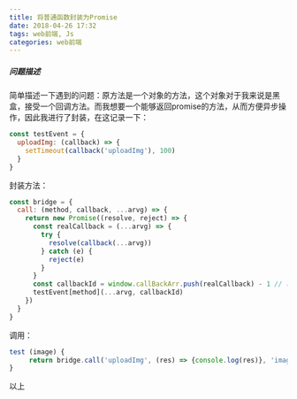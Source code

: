 ```yaml
---
title: 将普通函数封装为Promise
date: 2018-04-26 17:32
tags: web前端, Js
categories: web前端
---
```


##### 问题描述

简单描述一下遇到的问题：原方法是一个对象的方法，这个对象对于我来说是黑盒，接受一个回调方法。而我想要一个能够返回promise的方法，从而方便异步操作，因此我进行了封装，在这记录一下：

```js
const testEvent = {
  uploadImg: (callback) => {
    setTimeout(callback('uploadImg'), 100)
  }
}
```

封装方法： 

```js
const bridge = {
  call: (method, callback, ...arvg) => {
    return new Promise((resolve, reject) => {
      const realCallback = (...arvg) => {
        try {
          resolve(callback(...arvg))
        } catch (e) {
          reject(e)
        }
      }
      const callbackId = window.callBackArr.push(realCallback) - 1 // 项目中需要维护一个回调函数数组，类似于event loop, 如果不需要，直接将realCallback传入即可
      testEvent[method](...arvg, callbackId)
    })
  }
}
```

调用：

```js
test (image) {
     return bridge.call('uploadImg', (res) => {console.log(res)}, 'imageName')
}
```
以上